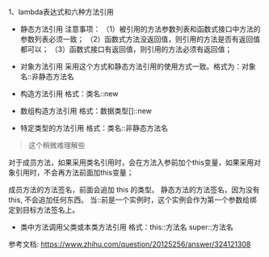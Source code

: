 1、lambda表达式和六种方法引用
- 静态方法引用
注意事项：
（1）被引用的方法参数列表和函数式接口中方法的参数列表必须一致；
（2）函数式方法没返回值，则引用的方法是否有返回值都可以；
（3）函数式接口有返回值，则引用的方法必须有返回值；

- 对象方法引用
采用这个方式和静态方法引用的使用方式一致。格式为：对象名::非静态方法名

- 构造方法引用
格式：类名::new

- 数组构造方法引用
格式：数据类型[]::new

- 特定类型的方法引用
格式：类名::非静态方法名
> 这个稍微难理解些

对于成员方法，如果采用类名引用时，会在方法入参前加个this变量，如果采用对象引用时，不会再方法前面加this变量；

成员方法的方法签名，前面会追加 this 的类型。
静态方法的方法签名，因为没有 this, 不会追加任何东西。
当::前是一个实例时，这个实例会作为第一个参数给绑定到目标方法签名上。

- 类中方法调用父类或本类方法引用
格式：this::方法名  super::方法名

参考文档:
https://www.zhihu.com/question/20125256/answer/324121308
